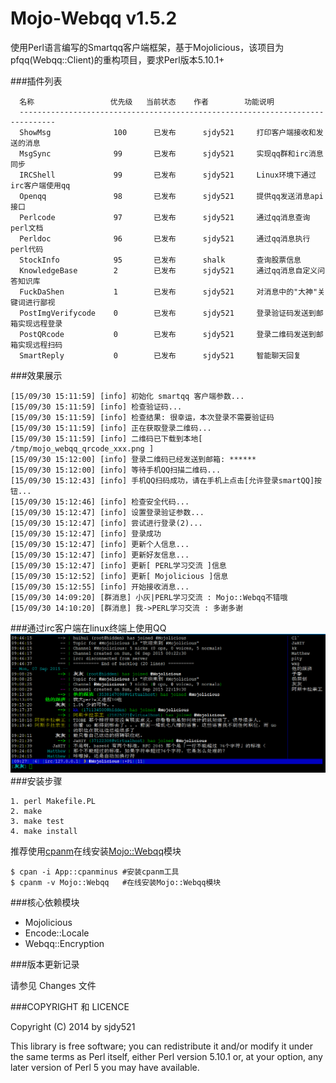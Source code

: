 Mojo-Webqq v1.5.2
========================
使用Perl语言编写的Smartqq客户端框架，基于Mojolicious，该项目为pfqq(Webqq::Client)的重构项目，要求Perl版本5.10.1+

###插件列表
``` 
  名称                 优先级   当前状态    作者        功能说明
  ------------------------------------------------------------------------------
  ShowMsg              100      已发布      sjdy521     打印客户端接收和发送的消息
  MsgSync              99       已发布      sjdy521     实现qq群和irc消息同步
  IRCShell             99       已发布      sjdy521     Linux环境下通过irc客户端使用qq
  Openqq               98       已发布      sjdy521     提供qq发送消息api接口
  Perlcode             97       已发布      sjdy521     通过qq消息查询perl文档
  Perldoc              96       已发布      sjdy521     通过qq消息执行perl代码
  StockInfo            95       已发布      shalk       查询股票信息
  KnowledgeBase        2        已发布      sjdy521     通过qq消息自定义问答知识库
  FuckDaShen           1        已发布      sjdy521     对消息中的"大神"关键词进行鄙视
  PostImgVerifycode    0        已发布      sjdy521     登录验证码发送到邮箱实现远程登录
  PostQRcode           0        已发布      sjdy521     登录二维码发送到邮箱实现远程扫码
  SmartReply           0        已发布      sjdy521     智能聊天回复
```
###效果展示
```
[15/09/30 15:11:59] [info] 初始化 smartqq 客户端参数...
[15/09/30 15:11:59] [info] 检查验证码...
[15/09/30 15:11:59] [info] 检查结果: 很幸运，本次登录不需要验证码
[15/09/30 15:11:59] [info] 正在获取登录二维码...
[15/09/30 15:11:59] [info] 二维码已下载到本地[ /tmp/mojo_webqq_qrcode_xxx.png ]
[15/09/30 15:12:00] [info] 登录二维码已经发送到邮箱: ******
[15/09/30 15:12:00] [info] 等待手机QQ扫描二维码...
[15/09/30 15:12:43] [info] 手机QQ扫码成功，请在手机上点击[允许登录smartQQ]按钮...
[15/09/30 15:12:46] [info] 检查安全代码...
[15/09/30 15:12:47] [info] 设置登录验证参数...
[15/09/30 15:12:47] [info] 尝试进行登录(2)...
[15/09/30 15:12:47] [info] 登录成功
[15/09/30 15:12:47] [info] 更新个人信息...
[15/09/30 15:12:47] [info] 更新好友信息...
[15/09/30 15:12:47] [info] 更新[ PERL学习交流 ]信息
[15/09/30 15:12:52] [info] 更新[ Mojolicious ]信息
[15/09/30 15:12:55] [info] 开始接收消息...
[15/09/30 14:09:20] [群消息] 小灰|PERL学习交流 : Mojo::Webqq不错哦
[15/09/30 14:10:20] [群消息] 我->PERL学习交流 : 多谢多谢
```
###通过irc客户端在linux终端上使用QQ
![IRCShell](screenshot/IRCShell.png)
###安装步骤

    1. perl Makefile.PL
    2. make
    3. make test
    4. make install

推荐使用[cpanm](https://metacpan.org/pod/distribution/App-cpanminus/bin/cpanm)在线安装[Mojo::Webqq](https://metacpan.org/pod/distribution/Mojo-Webqq/doc/Webqq.pod)模块 

    $ cpan -i App::cpanminus #安装cpanm工具
    $ cpanm -v Mojo::Webqq   #在线安装Mojo::Webqq模块 

###核心依赖模块

* Mojolicious
* Encode::Locale
* Webqq::Encryption

###版本更新记录

请参见 Changes 文件

###COPYRIGHT 和 LICENCE

Copyright (C) 2014 by sjdy521

This library is free software; you can redistribute it and/or modify
it under the same terms as Perl itself, either Perl version 5.10.1 or,
at your option, any later version of Perl 5 you may have available.
